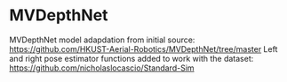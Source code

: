 # MVDepthNet

MVDepthNet model adapdation from initial source: https://github.com/HKUST-Aerial-Robotics/MVDepthNet/tree/master
Left and right pose estimator functions added to work with the dataset: https://github.com/nicholaslocascio/Standard-Sim
